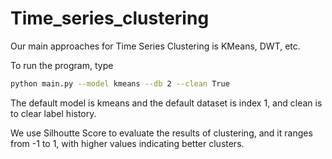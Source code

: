 # Time_series_clustering

Our main approaches for Time Series Clustering is KMeans, DWT, etc.

To run the program, type
```bash
python main.py --model kmeans --db 2 --clean True
```
The default model is kmeans and the default dataset is index 1, and clean is to clear label history.

We use Silhoutte Score to evaluate the results of clustering, and it ranges from -1 to 1, with higher values indicating better clusters.
